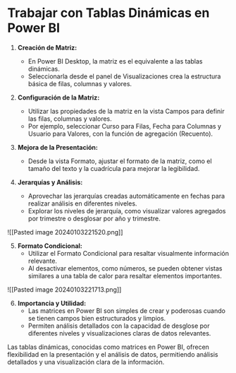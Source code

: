 # Trabajar con Tablas Dinámicas en Power BI

1. **Creación de Matriz:**
   - En Power BI Desktop, la matriz es el equivalente a las tablas dinámicas.
   - Seleccionarla desde el panel de Visualizaciones crea la estructura básica de filas, columnas y valores.

2. **Configuración de la Matriz:**
   - Utilizar las propiedades de la matriz en la vista Campos para definir las filas, columnas y valores.
   - Por ejemplo, seleccionar Curso para Filas, Fecha para Columnas y Usuario para Valores, con la función de agregación (Recuento).

3. **Mejora de la Presentación:**
   - Desde la vista Formato, ajustar el formato de la matriz, como el tamaño del texto y la cuadrícula para mejorar la legibilidad.

4. **Jerarquías y Análisis:**
   - Aprovechar las jerarquías creadas automáticamente en fechas para realizar análisis en diferentes niveles.
   - Explorar los niveles de jerarquía, como visualizar valores agregados por trimestre o desglosar por año y trimestre.

![[Pasted image 20240103221520.png]]

5. **Formato Condicional:**
   - Utilizar el Formato Condicional para resaltar visualmente información relevante.
   - Al desactivar elementos, como números, se pueden obtener vistas similares a una tabla de calor para resaltar elementos importantes.

![[Pasted image 20240103221713.png]]

6. **Importancia y Utilidad:**
   - Las matrices en Power BI son simples de crear y poderosas cuando se tienen campos bien estructurados y limpios.
   - Permiten análisis detallados con la capacidad de desglose por diferentes niveles y visualizaciones claras de datos relevantes.

Las tablas dinámicas, conocidas como matrices en Power BI, ofrecen flexibilidad en la presentación y el análisis de datos, permitiendo análisis detallados y una visualización clara de la información.
